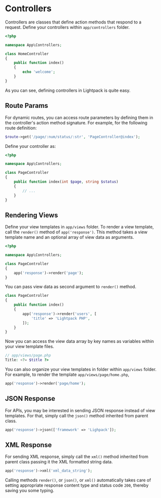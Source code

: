 # Controllers

Controllers are classes that define action methods that respond to a request. Define 
your controllers within <code>app/controllers</code> folder. 

```php
<?php

namespace App\Controllers;

class HomeController
{
    public function index()
    {
        echo 'welcome';
    }
}
```

As you can see, defining controllers in Lightpack is quite easy.

## Route Params

For dynamic routes, you can access route parameters by defining them in the
controller's action method signature. For example, for the following route definition:

```php
$route->get('/page/:num/status/:str', 'PageController@index');
```

Define your controller as:

```php
<?php

namespace App\Controllers;

class PageController
{
    public function index(int $page, string $status)
    {
        // ...
    }
}
```
## Rendering Views

Define your view templates in <code>app/views</code> folder. To render a view template, 
call the <code>render()</code> method of <code>app('response')</code>. This method
takes a view template name and an optional array of view data as arguments.

```php
<?php

namespace App\Controllers;

class PageController
{
    app('response')->render('page');
}
```

You can pass view data as second argument to <code>render()</code> method.

```php
class PageController
{
    public function index()
    {
        app('response')->render('users', [
            'title' => 'Lightpack PHP',
        ]);
    }
}
```

Now you can access the view data array by key names as variables within your view template files.

```php
// app/views/page.php
Title: <?= $title ?>
```

You can also organize your view templates in folder within <code>app/views</code> folder. For
example, to render the template <code>app/views/page/home.php</code>,

```php
app('response')->render('page/home');
```

## JSON Response

For APIs, you may be interested in sending JSON response instead of view templates. For that,
simply call the <code>json()</code> method inherited from parent class.

```php
app('response')->json(['framework' => 'Lighpack']);
```

## XML Response

For sending XML response, simply call the <code>xml()</code> method inherited from parent class
passing it the XML formatted string data.

```php
app('response')->xml('xml_data_string');
```

<p class="tip">
Calling methods <code>render()</code>, or <code>json()</code>, or <code>xml()</code> automatically takes care of setting appropriate response content type and status code <code>200</code>,
thereby saving you some typing.
</p>